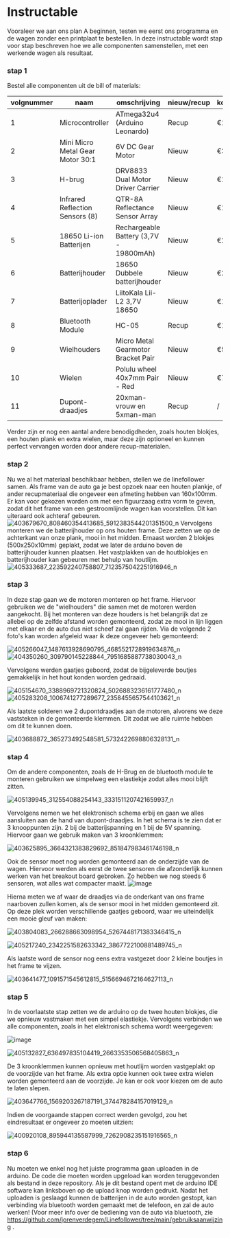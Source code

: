 # Instructable

Vooraleer we aan ons plan A beginnen, testen we eerst ons programma en de wagen zonder een printplaat te bestellen. In deze instructable wordt stap voor stap beschreven hoe we alle componenten samenstellen, met een werkende wagen als resultaat.

### stap 1
Bestel alle componenten uit de bill of materials: 
<br />

|volgnummer        |naam                                    |omschrijving                          |nieuw/recup      |kostprijs/stuk      |aantal  |subtotaal    |
|----------        |----                                    |------------                          |-----------      |--------------      |------  |---------    |
|1                 |Microcontroller                         |ATmega32u4 (Arduino Leonardo)         |Recup            |€12,99              |1       |€12,99       |
|2                 |Mini Micro Metal Gear Motor 30:1        |6V DC Gear Motor                      |Nieuw            |€3,56               |2       |€7,12        |
|3                 |H-brug                                  |DRV8833 Dual Motor Driver Carrier     |Nieuw            |€12,52              |1       |€12,52       |
|4                 |Infrared Reflection Sensors (8)         |QTR-8A Reflectance Sensor Array       |Nieuw            |€16,13              |1       |€16,13       |
|5                 |18650 Li-ion Batterijen                 |Rechargeable Battery (3,7V - 19800mAh)|Nieuw            |€2,63               |2       |€5,26        |
|6                 |Batterijhouder                          |18650 Dubbele batterijhouder          |Nieuw            |€2,39               |1       |€2,39        |
|7                 |Batterijoplader                         |LiitoKala Lii-L2 3,7V 18650           |Nieuw            |€10,17              |1       |€10,17       |
|8                 |Bluetooth Module                        |HC-05                                 |Recup            |€11,96              |1       |€11,96       |
|9                 |Wielhouders                             |Micro Metal Gearmotor Bracket Pair    |Nieuw            |€5,39               |1       |€5,39        |
|10                |Wielen                                  |Polulu wheel 40x7mm Pair - Red        |Nieuw            |€7,69               |1       |€7,69        |
|11                |Dupont-draadjes                         |20xman-vrouw en 5xman-man             |Recup            |/                   |25      |/            |

Verder zijn er nog een aantal andere benodigdheden, zoals houten blokjes, een houten plank en extra wielen, maar deze zijn optioneel en kunnen perfect vervangen worden door andere recup-materialen.

### stap 2
Nu we al het materiaal beschikbaar hebben, stellen we de linefollower samen. Als frame van de auto ga je best opzoek naar een houten plankje, of ander recupmateriaal die ongeveer een afmeting hebben van 160x100mm.
Er kan voor gekozen worden om met een figuurzaag extra vorm te geven, zodat dit het frame van een gestroomlijnde wagen kan voorstellen. Dit kan uiteraard ook achteraf gebeuren.
![403679670_808460354413685_5912383544201351500_n](https://github.com/jorenverdegem/Linefollower/assets/146443076/feed7c43-2fa8-4d42-b192-6923e4285710)
Vervolgens monteren we de batterijhouder op ons houten frame. Deze zetten we op de achterkant van onze plank, mooi in het midden. Ernaast worden 2 blokjes (500x250x10mm) geplakt, zodat we later de arduino boven de batterijhouder kunnen plaatsen. Het vastplakken van de houtblokjes en batterijhouder kan gebeuren met behulp van houtlijm.
![405333687_223592240758807_7123575042251916946_n](https://github.com/jorenverdegem/Linefollower/assets/146443076/daa8e4fe-3517-4284-bc2d-5f54fd6ee951)

### stap 3
In deze stap gaan we de motoren monteren op het frame. Hiervoor gebruiken we de "wielhouders" die samen met de motoren werden aangekocht. Bij het monteren van deze houders is het belangrijk dat ze allebei op de zelfde afstand worden gemonteerd, zodat ze mooi in lijn liggen met elkaar en de auto dus niet scheef zal gaan rijden. Via de volgende 2 foto's kan worden afgeleid waar ik deze ongeveer heb gemonteerd:

![405266047_1487613928690795_4685521728919634876_n](https://github.com/jorenverdegem/Linefollower/assets/146443076/30f6ca06-9a14-4b49-a1dd-da7b3a4dbf25)
![404350260_309790145228844_7951685887738030043_n](https://github.com/jorenverdegem/Linefollower/assets/146443076/bc523f6a-a4cd-44c8-aa38-afd30f6adf6a)

Vervolgens werden gaatjes geboord, zodat de bijgeleverde boutjes gemakkelijk in het hout konden worden gedraaid.

![405154670_3388969721320824_5026883236161777480_n](https://github.com/jorenverdegem/Linefollower/assets/146443076/7c65f37e-e2cd-4d87-99d6-0feb242dba33)
![405283208_1006741277289677_2358455657544103621_n](https://github.com/jorenverdegem/Linefollower/assets/146443076/6f2edf54-4b0a-4c79-b65c-759d0153a044)

Als laatste solderen we 2 dupontdraadjes aan de motoren, alvorens we deze vaststeken in de gemonteerde klemmen. Dit zodat we alle ruimte hebben om dit te kunnen doen.

![403688872_365273492548581_5732422698806328131_n](https://github.com/jorenverdegem/Linefollower/assets/146443076/e94c658b-2e3a-458c-8b61-b7e67ce9bd96)

### stap 4
Om de andere componenten, zoals de H-Brug en de bluetooth module te monteren gebruiken we simpelweg een elastiekje zodat alles mooi blijft zitten.

![405139945_312554088254143_3331511207421659937_n](https://github.com/jorenverdegem/Linefollower/assets/146443076/743c7d06-7842-4dc1-b1e1-acb5af38c558)

Vervolgens nemen we het elektronisch schema erbij en gaan we alles aansluiten aan de hand van dupont-draadjes. In het schema is te zien dat er 3 knooppunten zijn. 2 bij de batterijspanning en 1 bij de 5V spanning. Hiervoor gaan we gebruik maken van 3 kroonklemmen:

![403625895_3664321383829692_851847983461746198_n](https://github.com/jorenverdegem/Linefollower/assets/146443076/aa911c33-f785-4f6b-847b-4d8f4b3db0f3) 

Ook de sensor moet nog worden gemonteerd aan de onderzijde van de wagen. Hiervoor werden als eerst de twee sensoren die afzonderlijk kunnen werken van het breakout board gebroken. Zo hebben we nog steeds 6 sensoren, wat alles wat compacter maakt.
![image](https://github.com/jorenverdegem/Linefollower/assets/146443076/ecabba76-e05e-405a-9520-b96922925518)

Hierna meten we af waar de draadjes via de onderkant van ons frame naarboven zullen komen, als de sensor mooi in het midden gemonteerd zit. Op deze plek worden verschillende gaatjes geboord, waar we uiteindelijk een mooie gleuf van maken:

![403804083_266288663098954_5267448171383346415_n](https://github.com/jorenverdegem/Linefollower/assets/146443076/a3c8a458-9a44-4903-86a6-5b314f499ed3) 

![405217240_2342251582633342_3867722100881489745_n](https://github.com/jorenverdegem/Linefollower/assets/146443076/fac74e2f-af9b-49a5-b04f-c9e2c6771c2a)

Als laatste word de sensor nog eens extra vastgezet door 2 kleine boutjes in het frame te vijzen.

![403641477_1091571545612815_5156694672164627113_n](https://github.com/jorenverdegem/Linefollower/assets/146443076/b8e49645-920f-4b37-9211-0aa776ef76b4)

### stap 5
In de voorlaatste stap zetten we de arduino op de twee houten blokjes, die we opnieuw vastmaken met een simpel elastiekje. Vervolgens verbinden we alle componenten, zoals in het elektronisch schema wordt weergegeven:

![image](https://github.com/jorenverdegem/Linefollower/assets/146443076/a4b4eb02-db5e-4f55-979f-d4512fc759f4)

![405132827_636497835104419_2663353506568405863_n](https://github.com/jorenverdegem/Linefollower/assets/146443076/206910ab-60d3-42ab-8102-bc3ff8db17fe)

De 3 kroonklemmen kunnen opnieuw met houtlijm worden vastgeplakt op de voorzijde van het frame. Als extra optie kunnen ook twee extra wielen worden gemonteerd aan de voorzijde. Je kan er ook voor kiezen om de auto te laten slepen.

![403647766_1569203267187191_374478284157019129_n](https://github.com/jorenverdegem/Linefollower/assets/146443076/267d4551-9efe-42b8-8f91-2861b06aaa8f)

Indien de voorgaande stappen correct werden gevolgd, zou het eindresultaat er ongeveer zo moeten uitzien:

![400920108_895944135587999_7262908235151916565_n](https://github.com/jorenverdegem/Linefollower/assets/146443076/e1d3a3cc-2b83-4a0e-b95b-40a63d31a59b)

### stap 6
Nu moeten we enkel nog het juiste programma gaan uploaden in de arduino. De code die moeten worden upgeload kan worden teruggevonden als bestand in deze repository. Als je dit bestand opent met de arduino IDE software kan linksboven op de upload knop worden gedrukt. Nadat het uploaden is geslaagd kunnen de batterijen in de auto worden gestopt, kan verbinding via bluetooth worden gemaakt met de telefoon, en zal de auto werken!
(Voor meer info over de bediening van de auto via bluetooth, zie https://github.com/jorenverdegem/Linefollower/tree/main/gebruiksaanwijzing .
